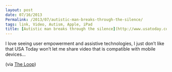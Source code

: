 ```yaml
---
layout: post
date: 07/16/2013
Permalink: /2013/07/autistic-man-breaks-through-the-silence/
tags: link, Video, Autism, Apple, iPad
title: [Autistic man breaks through the silence](http://www.usatoday.com/story/news/nation/2013/07/14/autistic-man-breaks-through-the-silence/2516527/)
---
```


<p>I love seeing user empowerment and assistive technologies, I just don&#8217;t like that USA Today won&#8217;t let me share video that is compatible with mobile devices&#8230;</p>

<p>(via <a href="http://www.loopinsight.com/2013/07/15/autistic-man-breaks-through-the-silence/" title="Autistic man breaks through the silence">The Loop</a>)</p>